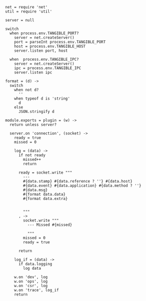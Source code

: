     net = require 'net'
    util = require 'util'

    server = null

    switch
      when process.env.TANGIBLE_PORT?
        server = net.createServer()
        port = parseInt process.env.TANGIBLE_PORT
        host = process.env.TANGIBLE_HOST
        server.listen port, host

      when  process.env.TANGIBLE_IPC?
        server = net.createServer()
        ipc = process.env.TANGIBLE_IPC
        server.listen ipc

    format = (d) ->
      switch
        when not d?
          ''
        when typeof d is 'string'
          d
        else
          JSON.stringify d

    module.exports = plugin = (w) ->
      return unless server?

      server.on 'connection', (socket) ->
        ready = true
        missed = 0

        log = (data) ->
          if not ready
            missed++
            return

          ready = socket.write """
            ---
            #{data.stamp} #{data.reference ? ''} #{data.host}
            #{data.event} #{data.application} #{data.method ? ''}
            #{data.msg}
            #{format data.data}
            #{format data.extra}


            """
          , ->
            socket.write """
              --- Missed #{missed}

              """
            missed = 0
            ready = true

          return

        log_if = (data) ->
          if data.logging
            log data

        w.on 'dev', log
        w.on 'ops', log
        w.on 'csr', log
        w.on 'trace', log_if
        return
